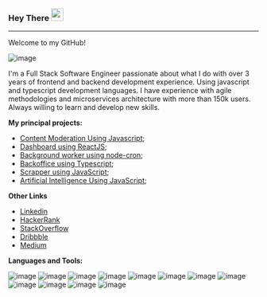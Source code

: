 ### Hey There <img src="https://media.giphy.com/media/hvRJCLFzcasrR4ia7z/giphy.gif" width="25px">

<hr />

Welcome to my GitHub!

![image](https://user-images.githubusercontent.com/59159025/149661580-5d53332f-3f2c-4b57-b9c3-d186d3c46629.gif)

I'm a Full Stack Software Engineer passionate about what I do with over 3 years of frontend and backend development experience. Using javascript and typescript development languages.
I have experience with agile methodologies and microservices architecture with more than 150k users.
Always willing to learn and develop new skills.

  
**My principal projects:**
  
- [Content Moderation Using Javascript](https://github.com/LostTechSoftware/bk_moderation);
- [Dashboard using ReactJS](https://github.com/LostTechSoftware/fe_partners_dashboard);
- [Background worker using node-cron](https://github.com/LostTechSoftware/bk_jobs);
- [Backoffice using Typescript](https://github.com/LostTechSoftware/bk_backoffice);
- [Scrapper using JavaScript](https://github.com/LostTechSoftware/bk_scrapping);
- [Artificial Intelligence Using JavaScript](https://github.com/LostTechSoftware/bk_ai);


**Other Links**

- [Linkedin](https://www.linkedin.com/in/joao208/?locale=en_US)
- [HackerRank](https://www.hackerrank.com/augustoj311?hr_r=1)
- [StackOverflow](https://stackoverflow.com/users/18095349/jo%c3%a3o-barros)
- [Dribbble](https://dribbble.com/joao208)
- [Medium](https://medium.com/@joao208)

**Languages and Tools:**


![image](https://img.shields.io/badge/JavaScript-F7DF1E?style=for-the-badge&logo=javascript&logoColor=black)
![image](https://img.shields.io/badge/Node.js-43853D?style=for-the-badge&logo=node.js&logoColor=white)
![image](https://img.shields.io/badge/TypeScript-007ACC?style=for-the-badge&logo=typescript&logoColor=white)
![image](https://img.shields.io/badge/Express.js-404D59?style=for-the-badge)
![image](https://img.shields.io/badge/React-20232A?style=for-the-badge&logo=react&logoColor=61DAFB)
![image](https://img.shields.io/badge/React_Native-20232A?style=for-the-badge&logo=react&logoColor=61DAFB)
![image](https://img.shields.io/badge/PostgreSQL-316192?style=for-the-badge&logo=postgresql&logoColor=white)
![image](https://img.shields.io/badge/MongoDB-4EA94B?style=for-the-badge&logo=mongodb&logoColor=white)
![image](https://img.shields.io/badge/Redis-D9281A?style=for-the-badge&logo=redis&logoColor=white)
![image](https://img.shields.io/badge/Heroku-430098?style=for-the-badge&logo=heroku&logoColor=white)
![image](https://img.shields.io/badge/Amazon_AWS-232F3E?style=for-the-badge&logo=amazon-aws&logoColor=white)
![image](https://img.shields.io/badge/Git-E34F26?style=for-the-badge&logo=git&logoColor=white)
